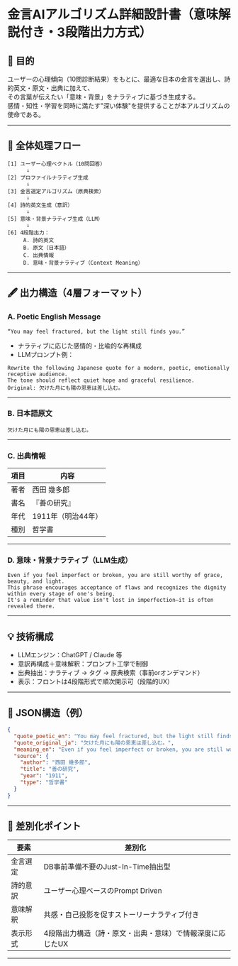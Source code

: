 
# 金言AIアルゴリズム詳細設計書（意味解説付き・3段階出力方式）

## 🎯 目的

ユーザーの心理傾向（10問診断結果）をもとに、最適な日本の金言を選出し、詩的英文・原文・出典に加えて、  
その言葉が伝えたい「意味・背景」をナラティブに基づき生成する。  
感情・知性・学習を同時に満たす"深い体験"を提供することが本アルゴリズムの使命である。

---

## 🧩 全体処理フロー

```
[1] ユーザー心理ベクトル（10問回答）
      ↓
[2] プロファイルナラティブ生成
      ↓
[3] 金言選定アルゴリズム（原典検索）
      ↓
[4] 詩的英文生成（意訳）
      ↓
[5] 意味・背景ナラティブ生成（LLM）
      ↓
[6] 4段階出力：
     A. 詩的英文
     B. 原文（日本語）
     C. 出典情報
     D. 意味・背景ナラティブ（Context Meaning）
```

---

## 🖋️ 出力構造（4層フォーマット）

### A. Poetic English Message

```text
“You may feel fractured, but the light still finds you.”
```

- ナラティブに応じた感情的・比喩的な再構成
- LLMプロンプト例：

```text
Rewrite the following Japanese quote for a modern, poetic, emotionally receptive audience.
The tone should reflect quiet hope and graceful resilience.
Original: 欠けた月にも陽の恩恵は差し込む。
```

---

### B. 日本語原文

```text
欠けた月にも陽の恩恵は差し込む。
```

---

### C. 出典情報

| 項目 | 内容 |
|------|------|
| 著者 | 西田 幾多郎 |
| 書名 | 『善の研究』 |
| 年代 | 1911年（明治44年） |
| 種別 | 哲学書 |

---

### D. 意味・背景ナラティブ（LLM生成）

```text
Even if you feel imperfect or broken, you are still worthy of grace, beauty, and light.
This phrase encourages acceptance of flaws and recognizes the dignity within every stage of one's being.
It's a reminder that value isn't lost in imperfection—it is often revealed there.
```

---

## 💡 技術構成

- LLMエンジン：ChatGPT / Claude 等
- 意訳再構成＋意味解釈：プロンプト工学で制御
- 出典抽出：ナラティブ → タグ → 原典検索（事前orオンデマンド）
- 表示：フロントは4段階形式で順次開示可（段階的UX）

---

## 🔁 JSON構造（例）

```json
{
  "quote_poetic_en": "You may feel fractured, but the light still finds you.",
  "quote_original_ja": "欠けた月にも陽の恩恵は差し込む。",
  "meaning_en": "Even if you feel imperfect or broken, you are still worthy of grace, beauty, and light...",
  "source": {
    "author": "西田 幾多郎",
    "title": "善の研究",
    "year": "1911",
    "type": "哲学書"
  }
}
```

---

## 📌 差別化ポイント

| 要素 | 差別化 |
|------|--------|
| 金言選定 | DB事前準備不要のJust-In-Time抽出型 |
| 詩的意訳 | ユーザー心理ベースのPrompt Driven |
| 意味解釈 | 共感・自己投影を促すストーリーナラティブ付き |
| 表示形式 | 4段階出力構造（詩・原文・出典・意味）で情報深度に応じたUX |

---

